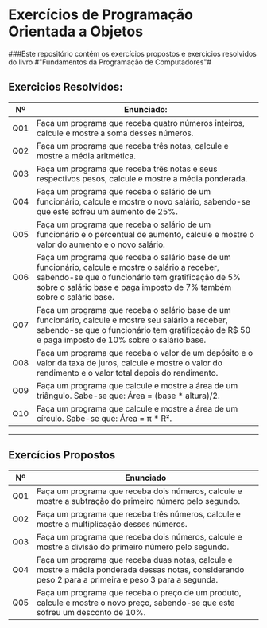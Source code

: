 # Exercícios de Programação Orientada a Objetos

###Este repositório contém os exercícios propostos e exercícios resolvidos do livro #"Fundamentos da Programação de Computadores"# 

##  Exercicios Resolvidos:

| Nº   | Enunciado:                                                                                   |
|------|-----------------------------------------------------------------------------------------------|
| Q01  | Faça um programa que receba quatro números inteiros, calcule e mostre a soma desses números. |
| Q02  | Faça um programa que receba três notas, calcule e mostre a média aritmética.                 |
| Q03  | Faça um programa que receba três notas e seus respectivos pesos, calcule e mostre a média ponderada. |
| Q04  | Faça um programa que receba o salário de um funcionário, calcule e mostre o novo salário, sabendo-se que este sofreu um aumento de 25%. |
| Q05  | Faça um programa que receba o salário de um funcionário e o percentual de aumento, calcule e mostre o valor do aumento e o novo salário. |
| Q06  | Faça um programa que receba o salário base de um funcionário, calcule e mostre o salário a receber, sabendo-se que o funcionário tem gratificação de 5% sobre o salário base e paga imposto de 7% também sobre o salário base. |
| Q07  | Faça um programa que receba o salário base de um funcionário, calcule e mostre seu salário a receber, sabendo-se que o funcionário tem gratificação de R$ 50 e paga imposto de 10% sobre o salário base. |
| Q08  | Faça um programa que receba o valor de um depósito e o valor da taxa de juros, calcule e mostre o valor do rendimento e o valor total depois do rendimento. |
| Q09  | Faça um programa que calcule e mostre a área de um triângulo. Sabe-se que: Área = (base * altura)/2. |
| Q10  | Faça um programa que calcule e mostre a área de um círculo. Sabe-se que: Área = π * R². |

---

##  Exercícios Propostos

| Nº   | Enunciado                                                                                     |
|------|-----------------------------------------------------------------------------------------------|
| Q01  | Faça um programa que receba dois números, calcule e mostre a subtração do primeiro número pelo segundo. |
| Q02  | Faça um programa que receba três números, calcule e mostre a multiplicação desses números.     |
| Q03  | Faça um programa que receba dois números, calcule e mostre a divisão do primeiro número pelo segundo. |
| Q04  | Faça um programa que receba duas notas, calcule e mostre a média ponderada dessas notas, considerando peso 2 para a primeira e peso 3 para a segunda. |
| Q05  | Faça um programa que receba o preço de um produto, calcule e mostre o novo preço, sabendo-se que este sofreu um desconto de 10%. |
